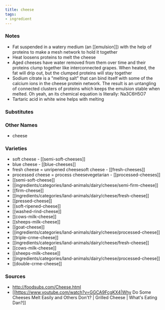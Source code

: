 ```yaml
---
title: cheese
tags:
- ingredient
---
```


### Notes
* Fat suspended in a watery medium (an [[emulsion]]) with the help of proteins to make a mesh network to hold it together
* Heat loosens proteins to melt the cheese
* Aged cheeses have water removed from them over time and their proteins clump together like interconnected grapes. When heated, the fat will drip out, but the clumped proteins will stay together
* Sodium citrate is a "melting salt" that can bind itself with some of the calcium ions in the cheese protein network. The result is an untangling of connected clusters of proteins which keeps the emulsion stable when melted. Oh yeah, an its chemical equation is literally: Na3C6H5O7
* Tartaric acid in white wine helps with melting

### Substitutes


### Other Names
* cheese

### Varieties

* soft cheese - [[semi-soft-cheeses]]
* blue cheese - [[blue-cheeses]]
* fresh cheese = unripened cheesesoft cheese - [[fresh-cheeses]]
* processed cheese = process cheesevegetarian - [[processed-cheeses]]
* [[semi-soft-cheese]]
* [[ingredients/categories/land-animals/dairy/cheese/semi-firm-cheese]]
* [[firm-cheese]]
* [[ingredients/categories/land-animals/dairy/cheese/fresh-cheese]]
* [[pressed-cheese]]
* [[soft-ripened-cheese]]
* [[washed-rind-cheese]]
* [[cows-milk-cheese]]
* [[sheeps-milk-cheese]]
* [[goat-cheese]]
* [[ingredients/categories/land-animals/dairy/cheese/processed-cheese]]
* [[triple-crme-cheese]]
* [[ingredients/categories/land-animals/dairy/cheese/fresh-cheese]]
* [[cows-milk-cheese]]
* [[sheeps-milk-cheese]]
* [[ingredients/categories/land-animals/dairy/cheese/processed-cheese]]
* [[double-crme-cheese]]

### Sources
* http://foodsubs.com/Cheese.html
* [[https://www.youtube.com/watch?v=GGCA9FcgKX4|Why Do Some Cheeses Melt Easily and Others Don't? | Grilled Cheese | What's Eating Dan?]]
